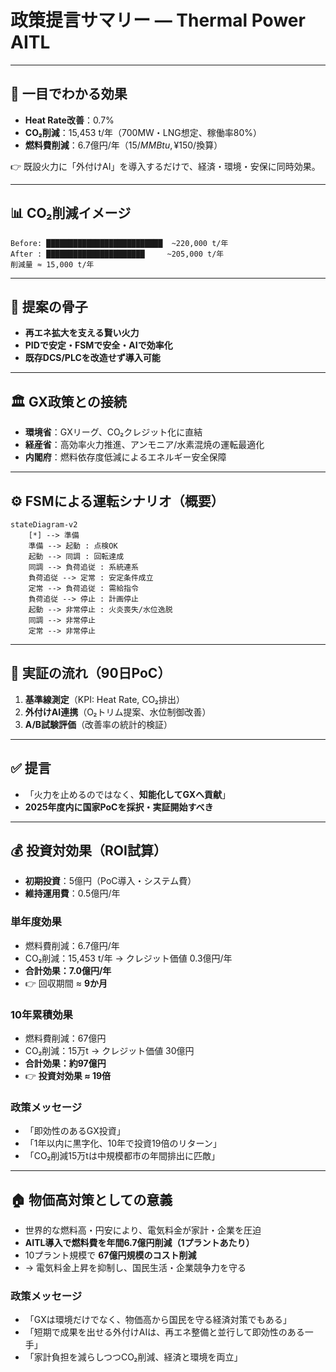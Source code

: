 # 政策提言サマリー — Thermal Power AITL

---

## 🎯 一目でわかる効果
- **Heat Rate改善**：0.7%  
- **CO₂削減**：15,453 t/年（700MW・LNG想定、稼働率80%）  
- **燃料費削減**：6.7億円/年（$15/MMBtu, ¥150/$換算）

👉 既設火力に「外付けAI」を導入するだけで、経済・環境・安保に同時効果。

---

## 📊 CO₂削減イメージ

```
Before: ██████████████████████████  ~220,000 t/年  
After : ██████████████████████     ~205,000 t/年  
削減量 ≈ 15,000 t/年
```

---

## 🔑 提案の骨子
- **再エネ拡大を支える賢い火力**  
- **PIDで安定・FSMで安全・AIで効率化**  
- **既存DCS/PLCを改造せず導入可能**

---

## 🏛 GX政策との接続
- **環境省**：GXリーグ、CO₂クレジット化に直結  
- **経産省**：高効率火力推進、アンモニア/水素混焼の運転最適化  
- **内閣府**：燃料依存度低減によるエネルギー安全保障  

---

## ⚙️ FSMによる運転シナリオ（概要）

```mermaid
stateDiagram-v2
    [*] --> 準備
    準備 --> 起動 : 点検OK
    起動 --> 同調 : 回転達成
    同調 --> 負荷追従 : 系統連系
    負荷追従 --> 定常 : 安定条件成立
    定常 --> 負荷追従 : 需給指令
    負荷追従 --> 停止 : 計画停止
    起動 --> 非常停止 : 火炎喪失/水位逸脱
    同調 --> 非常停止
    定常 --> 非常停止
```

---

## 🚀 実証の流れ（90日PoC）
1. **基準線測定**（KPI: Heat Rate, CO₂排出）  
2. **外付けAI連携**（O₂トリム提案、水位制御改善）  
3. **A/B試験評価**（改善率の統計的検証）  

---

## ✅ 提言
- 「火力を止めるのではなく、**知能化してGXへ貢献**」  
- **2025年度内に国家PoCを採択・実証開始すべき**


---

## 💰 投資対効果（ROI試算）
- **初期投資**：5億円（PoC導入・システム費）  
- **維持運用費**：0.5億円/年  

### 単年度効果
- 燃料費削減：6.7億円/年  
- CO₂削減：15,453 t/年 → クレジット価値 0.3億円/年  
- **合計効果：7.0億円/年**  
- 👉 回収期間 ≈ **9か月**  

### 10年累積効果
- 燃料費削減：67億円  
- CO₂削減：15万t → クレジット価値 30億円  
- **合計効果：約97億円**  
- 👉 **投資対効果 ≈ 19倍**  

### 政策メッセージ
- 「即効性のあるGX投資」  
- 「1年以内に黒字化、10年で投資19倍のリターン」  
- 「CO₂削減15万tは中規模都市の年間排出に匹敵」  


---

## 🏠 物価高対策としての意義
- 世界的な燃料高・円安により、電気料金が家計・企業を圧迫  
- **AITL導入で燃料費を年間6.7億円削減（1プラントあたり）**  
- 10プラント規模で **67億円規模のコスト削減**  
- → 電気料金上昇を抑制し、国民生活・企業競争力を守る  

### 政策メッセージ
- 「GXは環境だけでなく、物価高から国民を守る経済対策でもある」  
- 「短期で成果を出せる外付けAIは、再エネ整備と並行して即効性のある一手」  
- 「家計負担を減らしつつCO₂削減、経済と環境を両立」  
